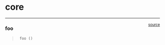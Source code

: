 # core


<!-- WARNING: THIS FILE WAS AUTOGENERATED! DO NOT EDIT! -->

------------------------------------------------------------------------

<a
href="https://github.com/bilalcodehub/tutorials/blob/main/tutorials/core.py#L9"
target="_blank" style="float:right; font-size:smaller">source</a>

### foo

>      foo ()
